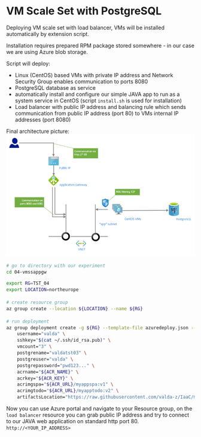 # VM Scale Set with PostgreSQL

Deploying VM scale set with load balancer, VMs will be installed automatically by extension script. 

Installation requires prepared RPM package stored somewhere - in our case we are using Azure blob storage.

Script will deploy:

* Linux (CentOS) based VMs with private IP address and Network Security Group enables communication to ports 8080 
* PostgreSQL database as service
* automatically install and configure our simple JAVA app to run as a system service in CentOS (script `install.sh` is used for installation)
* Load balancer with public IP address and balancing rule which sends communication from public IP address (port 80) to VMs internal IP addresses (port 8080)

Final architecture picture:
![](arch.png)

```bash
# go to directory with our experiment
cd 04-vmssappgw
```

```bash
export RG=TST_04
export LOCATION=northeurope

# create resource group
az group create --location ${LOCATION} --name ${RG}

# run deployment
az group deployment create -g ${RG} --template-file azuredeploy.json --parameters \
    username="valda" \
    sshkey="$(cat ~/.ssh/id_rsa.pub)" \
    vmcount="3" \
    postgrename="valdatst03" \
    postgreuser="valda" \
    postgrepassword="pwd123..." \
    acrname="${ACR_NAME}" \
    acrkey="${ACR_KEY}" \
    acrimgspa="${ACR_URL}/myappspa:v1" \
    acrimgtodo="${ACR_URL}/myapptodo:v2" \
    artifactsLocation="https://raw.githubusercontent.com/valda-z/IaaC/master/04-vmssappgw/install.sh"

```

Now you can use Azure portal and navigate to your Resource group, on the `load balancer` resource you can grab public IP address and try to connect to our JAVA web application on standard http port 80.
`http://<YOUR_IP_ADDRESS>`